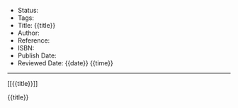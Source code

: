 - Status:
- Tags:
- Title: {{title}}
- Author: 
- Reference:
- ISBN:
- Publish Date:
- Reviewed Date: {{date}} {{time}}

---
 
 [[{{title}}]]
 
{{title}}

 
 